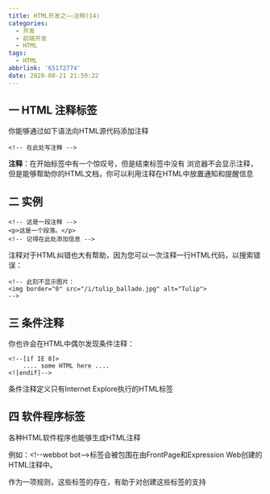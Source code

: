 ```yaml
---
title: HTML开发之——注释(14)
categories:
  - 开发
  - 前端开发
  - HTML
tags:
  - HTML
abbrlink: '65172774'
date: 2020-08-21 21:59:22
---
```

## 一 HTML 注释标签

你能够通过如下语法向HTML源代码添加注释

```
<!-- 在此处写注释 -->
```

**注释**：在开始标签中有一个惊叹号，但是结束标签中没有
浏览器不会显示注释，但是能够帮助你的HTML文档，你可以利用注释在HTML中放置通知和提醒信息

<!--more-->

## 二 实例

```
<!-- 这是一段注释 -->
<p>这是一个段落。</p>
<!-- 记得在此处添加信息 -->
```

注释对于HTML纠错也大有帮助，因为您可以一次注释一行HTML代码，以搜索错误：

```
<!-- 此刻不显示图片：
<img border="0" src="/i/tulip_ballade.jpg" alt="Tulip">
-->
```

## 三 条件注释

你也许会在HTML中偶尔发现条件注释：

```
<!--[if IE 8]>
    .... some HTML here ....
<![endif]-->
```

条件注释定义只有Internet Explore执行的HTML标签

## 四 软件程序标签

各种HTML软件程序也能够生成HTML注释

例如：\<!--webbot bot-->标签会被包围在由FrontPage和Expression Web创建的HTML注释中。

作为一项规则，这些标签的存在，有助于对创建这些标签的支持